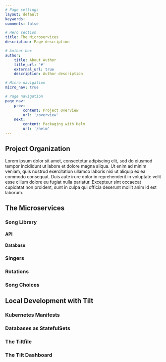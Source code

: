 ```yaml
---
# Page settings
layout: default
keywords:
comments: false

# Hero section
title: The Microservices
description: Page description

# Author box
author:
    title: About Author
    title_url: '#'
    external_url: true
    description: Author description

# Micro navigation
micro_nav: true

# Page navigation
page_nav:
    prev:
        content: Project Overview
        url: '/overview'
    next:
        content: Packaging with Helm
        url: '/helm'
---
```


## Project Organization
Lorem ipsum dolor sit amet, consectetur adipiscing elit, sed do eiusmod tempor incididunt ut labore et dolore magna aliqua. Ut enim ad minim veniam, quis nostrud exercitation ullamco laboris nisi ut aliquip ex ea commodo consequat. Duis aute irure dolor in reprehenderit in voluptate velit esse cillum dolore eu fugiat nulla pariatur. Excepteur sint occaecat cupidatat non proident, sunt in culpa qui officia deserunt mollit anim id est laborum.

## The Microservices

### Song Library

#### API

#### Database

### Singers

### Rotations

### Song Choices

## Local Development with Tilt

### Kubernetes Manifests

### Databases as StatefulSets

### The Tiltfile

### The Tilt Dashboard
